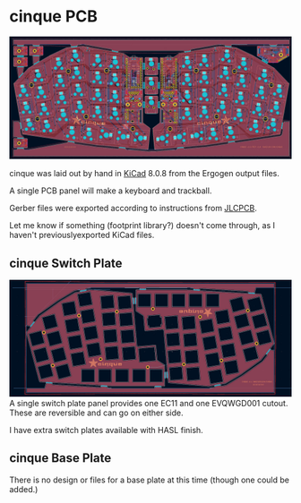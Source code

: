 # cinque PCB 
![cinque KiCad pcb](../images/cinque0061.jpg)

cinque was laid out by hand in [KiCad](https://www.kicad.org/) 8.0.8 from the Ergogen output files.

A single PCB panel will make a keyboard and trackball.

Gerber files were exported according to instructions from [JLCPCB](https://jlcpcb.com/help/article/how-to-generate-gerber-and-drill-files-in-kicad-8).

Let me know if something (footprint library?) doesn't come through, as I haven't previouslyexported KiCad files.

## cinque Switch Plate
![cinque KiCad pcb](../images/cinque0062.jpg)
A single switch plate panel provides one EC11 and one EVQWGD001 cutout. These are reversible and can go on either side.

I have extra switch plates available with HASL finish.

## cinque Base Plate

There is no design or files for a base plate at this time (though one could be added.)